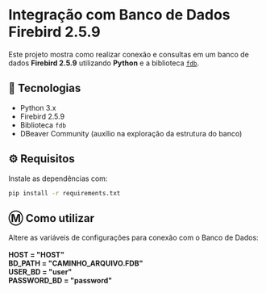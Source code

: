# Integração com Banco de Dados Firebird 2.5.9

Este projeto mostra como realizar conexão e consultas em um banco de dados **Firebird 2.5.9** utilizando **Python** e a biblioteca [`fdb`](https://pypi.org/project/fdb/).

## 🚀 Tecnologias
- Python 3.x
- Firebird 2.5.9
- Biblioteca `fdb`
- DBeaver Community (auxílio na exploração da estrutura do banco)

## ⚙️ Requisitos
Instale as dependências com:
```bash
pip install -r requirements.txt
```

## Ⓜ️ Como utilizar
Altere as variáveis de configurações para conexão com o Banco de Dados: <br> <br>
<b> 
HOST = "HOST" <br>
BD_PATH = "CAMINHO_ARQUIVO.FDB" <br>
USER_BD = "user" <br>
PASSWORD_BD = "password" <br>